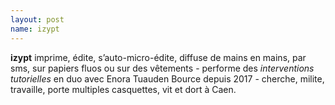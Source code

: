 ```yaml
---
layout: post
name: izypt
---
```

**izypt** imprime, édite, s’auto-micro-édite, diffuse de mains en mains, par sms, sur papiers fluos ou sur des vêtements - performe des *interventions tutorielles* en duo avec Enora Tuauden Bource depuis 2017 - cherche, milite, travaille, porte multiples casquettes, vit et dort à Caen.